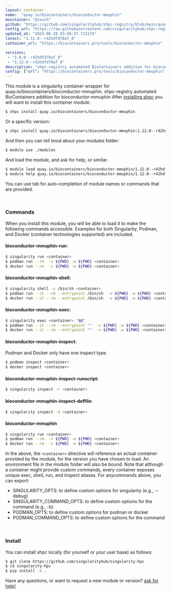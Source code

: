 ```yaml
---
layout: container
name:  "quay.io/biocontainers/bioconductor-mmuphin"
maintainer: "@vsoch"
github: "https://github.com/singularityhub/shpc-registry/blob/main/quay.io/biocontainers/bioconductor-mmuphin/container.yaml"
config_url: "https://raw.githubusercontent.com/singularityhub/shpc-registry/main/quay.io/biocontainers/bioconductor-mmuphin/container.yaml"
updated_at: "2023-06-28 03:49:37.713174"
latest: "1.12.0--r42hdfd78af_0"
container_url: "https://biocontainers.pro/tools/bioconductor-mmuphin"

versions:
 - "1.8.0--r41hdfd78af_0"
 - "1.12.0--r42hdfd78af_0"
description: "shpc-registry automated BioContainers addition for bioconductor-mmuphin"
config: {"url": "https://biocontainers.pro/tools/bioconductor-mmuphin", "maintainer": "@vsoch", "description": "shpc-registry automated BioContainers addition for bioconductor-mmuphin", "latest": {"1.12.0--r42hdfd78af_0": "sha256:009027d90be7f8ed20300421e1c86b9029af84320ca84af8ab78a4c5b7d5fef5"}, "tags": {"1.8.0--r41hdfd78af_0": "sha256:4e2c9fc41452c42827611816fa66dd562397df402a6c8ee599b9aca976f928e2", "1.12.0--r42hdfd78af_0": "sha256:009027d90be7f8ed20300421e1c86b9029af84320ca84af8ab78a4c5b7d5fef5"}, "docker": "quay.io/biocontainers/bioconductor-mmuphin"}
---
```


This module is a singularity container wrapper for quay.io/biocontainers/bioconductor-mmuphin.
shpc-registry automated BioContainers addition for bioconductor-mmuphin
After [installing shpc](#install) you will want to install this container module:


```bash
$ shpc install quay.io/biocontainers/bioconductor-mmuphin
```

Or a specific version:

```bash
$ shpc install quay.io/biocontainers/bioconductor-mmuphin:1.12.0--r42hdfd78af_0
```

And then you can tell lmod about your modules folder:

```bash
$ module use ./modules
```

And load the module, and ask for help, or similar.

```bash
$ module load quay.io/biocontainers/bioconductor-mmuphin/1.12.0--r42hdfd78af_0
$ module help quay.io/biocontainers/bioconductor-mmuphin/1.12.0--r42hdfd78af_0
```

You can use tab for auto-completion of module names or commands that are provided.

<br>

### Commands

When you install this module, you will be able to load it to make the following commands accessible.
Examples for both Singularity, Podman, and Docker (container technologies supported) are included.

#### bioconductor-mmuphin-run:

```bash
$ singularity run <container>
$ podman run --rm  -v ${PWD} -w ${PWD} <container>
$ docker run --rm  -v ${PWD} -w ${PWD} <container>
```

#### bioconductor-mmuphin-shell:

```bash
$ singularity shell -s /bin/sh <container>
$ podman run --it --rm --entrypoint /bin/sh  -v ${PWD} -w ${PWD} <container>
$ docker run --it --rm --entrypoint /bin/sh  -v ${PWD} -w ${PWD} <container>
```

#### bioconductor-mmuphin-exec:

```bash
$ singularity exec <container> "$@"
$ podman run --it --rm --entrypoint ""  -v ${PWD} -w ${PWD} <container> "$@"
$ docker run --it --rm --entrypoint ""  -v ${PWD} -w ${PWD} <container> "$@"
```

#### bioconductor-mmuphin-inspect:

Podman and Docker only have one inspect type.

```bash
$ podman inspect <container>
$ docker inspect <container>
```

#### bioconductor-mmuphin-inspect-runscript:

```bash
$ singularity inspect -r <container>
```

#### bioconductor-mmuphin-inspect-deffile:

```bash
$ singularity inspect -d <container>
```



#### bioconductor-mmuphin

```bash
$ singularity run <container>
$ podman run --rm  -v ${PWD} -w ${PWD} <container>
$ docker run --rm  -v ${PWD} -w ${PWD} <container>
```


In the above, the `<container>` directive will reference an actual container provided
by the module, for the version you have chosen to load. An environment file in the
module folder will also be bound. Note that although a container
might provide custom commands, every container exposes unique exec, shell, run, and
inspect aliases. For anycommands above, you can export:

 - SINGULARITY_OPTS: to define custom options for singularity (e.g., --debug)
 - SINGULARITY_COMMAND_OPTS: to define custom options for the command (e.g., -b)
 - PODMAN_OPTS: to define custom options for podman or docker
 - PODMAN_COMMAND_OPTS: to define custom options for the command

<br>

### Install

You can install shpc locally (for yourself or your user base) as follows:

```bash
$ git clone https://github.com/singularityhub/singularity-hpc
$ cd singularity-hpc
$ pip install -e .
```

Have any questions, or want to request a new module or version? [ask for help!](https://github.com/singularityhub/singularity-hpc/issues)
